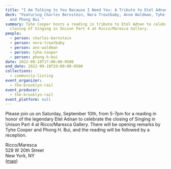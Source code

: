 ```yaml
---
title: "I Am Talking to You Because I Need You: A Tribute to Etel Adnan"
deck: "Featuring Charles Bernstein, Nora Treatbaby, Anne Waldman, Tyhe Cooper,
  and Phong Bui "
summary: Tyhe Cooper hosts a reading in tribute to Etel Adnan to celebrate the
  closing of Singing in Unison Part 4 at Ricco/Maresca Gallery.
people:
  - person: charles-bernstein
  - person: nora-treatbaby
  - person: ann-waldman
  - person: tyhe-cooper
  - person: phong-h-bui
date: 2022-09-10T17:00:00-0500
end_date: 2022-09-10T19:00:00-0500
collections:
  - community-listing
event_organizer:
  - the-brooklyn-rail
event_producer:
  - the-brooklyn-rail
event_platform: null
---
```

Please join us on Saturday, September 10th, from 5-7pm for a reading in honor of the legendary Etel Adnan to celebrate the closing of Singing in Unison Part 4 at Ricco/Maresca Gallery. There will be opening remarks by Tyhe Cooper and Phong H. Bui, and the reading will be followed by a reception.

Ricco/Maresca\
529 W 20th Street\
New York, NY\
([map](https://www.google.com/maps/place/Ricco%2FMaresca+Gallery/@40.7465347,-74.0068307,15z/data=!4m2!3m1!1s0x0:0x8ea1963169cbbc5b?sa=X&ved=2ahUKEwiJiNyh8oL6AhU8F1kFHRzGCLUQ_BJ6BAhNEAU))